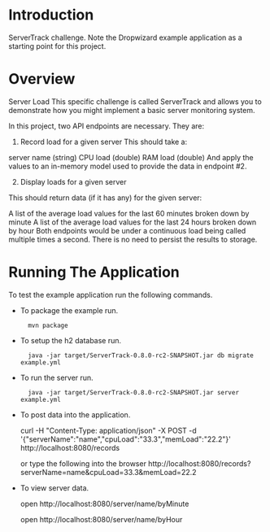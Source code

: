 # Introduction

ServerTrack challenge.  Note the Dropwizard example application as a starting point for this project.

# Overview

Server Load
This specific challenge is called ServerTrack and allows you to demonstrate how you might implement a basic server monitoring system.
 
In this project, two API endpoints are necessary. They are:

1. Record load for a given server
This should take a:

server name (string)
CPU load (double)
RAM load (double)
And apply the values to an in-memory model used to provide the data in endpoint #2.

2. Display loads for a given server

This should return data (if it has any) for the given server:

A list of the average load values for the last 60 minutes broken down by minute
A list of the average load values for the last 24 hours broken down by hour
Both endpoints would be under a continuous load being called multiple times a second. There is no need to persist the results to storage.


# Running The Application

To test the example application run the following commands.

* To package the example run.

        mvn package

* To setup the h2 database run.

        java -jar target/ServerTrack-0.8.0-rc2-SNAPSHOT.jar db migrate example.yml

* To run the server run.

        java -jar target/ServerTrack-0.8.0-rc2-SNAPSHOT.jar server example.yml


* To post data into the application.

	curl -H "Content-Type: application/json" -X POST -d '{"serverName":"name","cpuLoad":"33.3","memLoad":"22.2"}' http://localhost:8080/records
	
	or type the following into the browser
	http://localhost:8080/records?serverName=name&cpuLoad=33.3&memLoad=22.2
	
* To view server data.
	
	open http://localhost:8080/server/name/byMinute
	
	open http://localhost:8080/server/name/byHour

